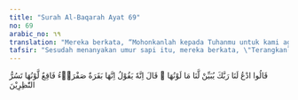 ```yaml
---
title: "Surah Al-Baqarah Ayat 69"
no: 69
arabic_no: ٦٩
translation: "Mereka berkata, “Mohonkanlah kepada Tuhanmu untuk kami agar Dia menjelaskan kepada kami apa warnanya.” Dia (Musa) menjawab, “Dia (Allah) berfirman, bahwa (sapi) itu adalah sapi betina yang kuning tua warnanya, yang menyenangkan orang-orang yang memandang(nya).”"
tafsir: "Sesudah menanyakan umur sapi itu, mereka berkata, \"Terangkanlah kepada kami, bagaimana warna sapi itu.\" Mereka diberi jawaban yang cukup jelas yang dapat membedakan sapi yang dimaksud. Musa mengatakan bahwa warna sapi itu kuning tua dan menyenangkan orang yang melihatnya. Tetapi mereka tidak puas dengan jawaban tersebut. Mereka terus bertanya dan menambah pertanyaan yang mempersulit diri mereka sendiri."
---
```

قَالُوا ادْعُ لَنَا رَبَّكَ يُبَيِّنْ لَّنَا مَا لَوْنُهَا ۗ قَالَ اِنَّهٗ يَقُوْلُ اِنَّهَا بَقَرَةٌ صَفْرَاۤءُ فَاقِعٌ لَّوْنُهَا تَسُرُّ النّٰظِرِيْنَ